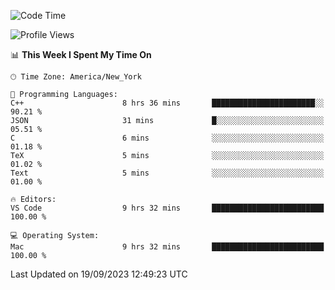 <!--START_SECTION:waka-->
![Code Time](http://img.shields.io/badge/Code%20Time-521%20hrs%2051%20mins-blue)

![Profile Views](http://img.shields.io/badge/Profile%20Views-0-blue)

📊 **This Week I Spent My Time On** 

```text
🕑︎ Time Zone: America/New_York

💬 Programming Languages: 
C++                      8 hrs 36 mins       ███████████████████████░░   90.21 % 
JSON                     31 mins             █░░░░░░░░░░░░░░░░░░░░░░░░   05.51 % 
C                        6 mins              ░░░░░░░░░░░░░░░░░░░░░░░░░   01.18 % 
TeX                      5 mins              ░░░░░░░░░░░░░░░░░░░░░░░░░   01.02 % 
Text                     5 mins              ░░░░░░░░░░░░░░░░░░░░░░░░░   01.00 % 

🔥 Editors: 
VS Code                  9 hrs 32 mins       █████████████████████████   100.00 % 

💻 Operating System: 
Mac                      9 hrs 32 mins       █████████████████████████   100.00 % 
```


 Last Updated on 19/09/2023 12:49:23 UTC
<!--END_SECTION:waka-->
